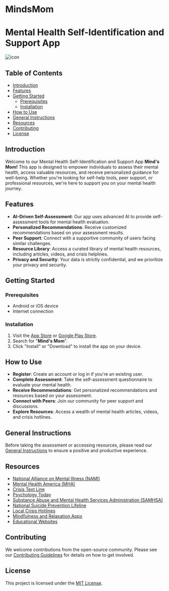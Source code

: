 # MindsMom
# Mental Health Self-Identification and Support App

![icon](https://github.com/adityaanandz/MindsMom/assets/82191607/5ae6b2cb-2748-47a3-addc-ec689796a7ef)

## Table of Contents

- [Introduction](#introduction)
- [Features](#features)
- [Getting Started](#getting-started)
  - [Prerequisites](#prerequisites)
  - [Installation](#installation)
- [How to Use](#how-to-use)
- [General Instructions](#general-instructions)
- [Resources](#resources)
- [Contributing](#contributing)
- [License](#license)

## Introduction

Welcome to our Mental Health Self-Identification and Support App **Mind's Mom!** This app is designed to empower individuals to assess their mental health, access valuable resources, and receive personalized guidance for well-being. Whether you're looking for self-help tools, peer support, or professional resources, we're here to support you on your mental health journey.

## Features

- **AI-Driven Self-Assessment**: Our app uses advanced AI to provide self-assessment tools for mental health evaluation.
- **Personalized Recommendations**: Receive customized recommendations based on your assessment results.
- **Peer Support**: Connect with a supportive community of users facing similar challenges.
- **Resource Library**: Access a curated library of mental health resources, including articles, videos, and crisis helplines.
- **Privacy and Security**: Your data is strictly confidential, and we prioritize your privacy and security.

## Getting Started

### Prerequisites

- Android or iOS device
- Internet connection

### Installation

1. Visit the [App Store](#) or [Google Play Store](#).
2. Search for "**Mind's Mom**".
3. Click "Install" or "Download" to install the app on your device.

## How to Use

- **Register**: Create an account or log in if you're an existing user.
- **Complete Assessment**: Take the self-assessment questionnaire to evaluate your mental health.
- **Receive Recommendations**: Get personalized recommendations and resources based on your assessment.
- **Connect with Peers**: Join our community for peer support and discussions.
- **Explore Resources**: Access a wealth of mental health articles, videos, and crisis hotlines.

## General Instructions

Before taking the assessment or accessing resources, please read our [General Instructions](general-instructions.md) to ensure a positive and productive experience.

## Resources

- [National Alliance on Mental Illness (NAMI)](https://www.nami.org)
- [Mental Health America (MHA)](https://www.mhanational.org)
- [Crisis Text Line](https://www.crisistextline.org)
- [Psychology Today](https://www.psychologytoday.com)
- [Substance Abuse and Mental Health Services Administration (SAMHSA)](https://www.samhsa.gov)
- [National Suicide Prevention Lifeline](https://www.suicidepreventionlifeline.org)
- [Local Crisis Hotlines](#) 
- [Mindfulness and Relaxation Apps](#) 
- [Educational Websites](#) 

## Contributing

We welcome contributions from the open-source community. Please see our [Contributing Guidelines](docs/contributing.md) for details on how to get involved.

## License

This project is licensed under the [MIT License](LICENSE).
